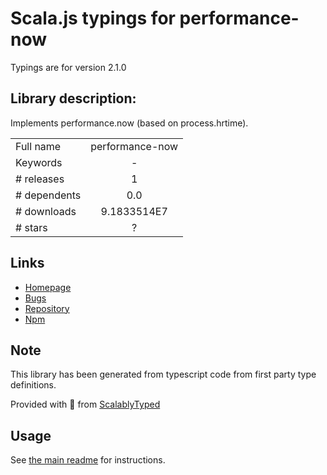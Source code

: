 
# Scala.js typings for performance-now

Typings are for version 2.1.0

## Library description:
Implements performance.now (based on process.hrtime).

|                    |                 |
| ------------------ | :-------------: |
| Full name          | performance-now |
| Keywords           | - |
| # releases         | 1 |
| # dependents       | 0.0 |
| # downloads        | 9.1833514E7 |
| # stars            | ? |

## Links
- [Homepage](https://github.com/braveg1rl/performance-now)
- [Bugs](https://github.com/braveg1rl/performance-now/issues)
- [Repository](https://github.com/braveg1rl/performance-now)
- [Npm](https://www.npmjs.com/package/performance-now)
    


## Note
This library has been generated from typescript code from first party type definitions.

Provided with :purple_heart: from [ScalablyTyped](https://github.com/oyvindberg/ScalablyTyped)

## Usage
See [the main readme](../../readme.md) for instructions.


